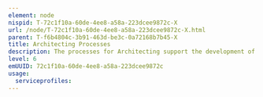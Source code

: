 ```yaml
---
element: node
nispid: T-72c1f10a-60de-4ee8-a58a-223dcee9872c-X
url: /node/T-72c1f10a-60de-4ee8-a58a-223dcee9872c-X.html
parent: T-f6b4804c-3b91-463d-be3c-0a72168b7b45-X
title: Architecting Processes
description: The processes for Architecting support the development of architectures for many purposes, and their development can be described as both a process and a discipline. Architecting is a practice for conducting enterprise analysis, design, planning, and implementation, using a holistic engineering approach at all times, for the implementation of strategy. Architecting applies principles and practices to guide organizations through the business/mission, information, application and technology changes necessary to implement their strategies and to develop capabilities that deliver solutions that can meet an organization’s needs to achieve its mission.
level: 6
emUUID: 72c1f10a-60de-4ee8-a58a-223dcee9872c
usage:
  serviceprofiles:
---
```

